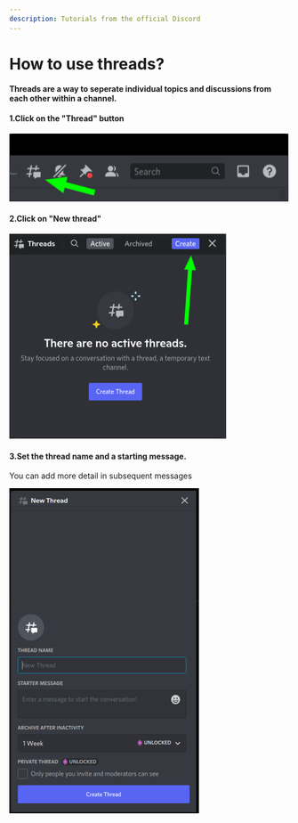 ```yaml
---
description: Tutorials from the official Discord
---
```


# How to use threads?

**Threads are a way to seperate individual topics and discussions from each other within a channel.**

#### 1.Click on the "Thread" button&#x20;

![](<../../.gitbook/assets/image (6).png>)

#### 2.Click on "New thread"

![](<../../.gitbook/assets/image (7).png>)

#### 3.Set the thread name and a starting message.&#x20;

You can add more detail in subsequent messages

![](../../.gitbook/assets/image.png)
